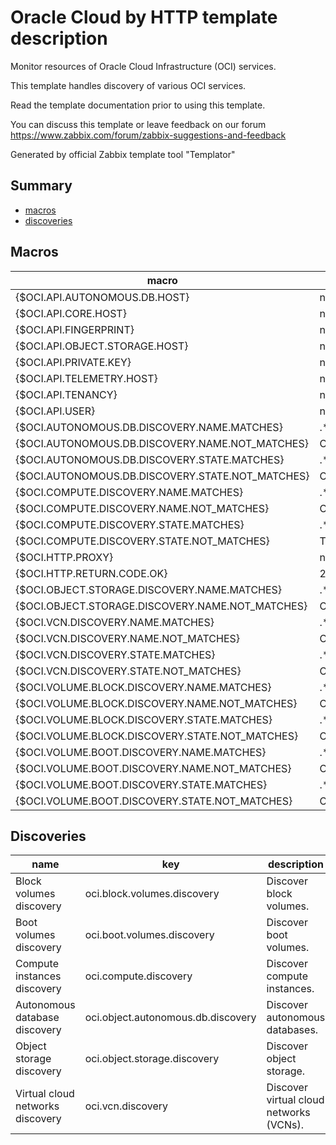 # Oracle Cloud by HTTP template description

Monitor resources of Oracle Cloud Infrastructure (OCI) services.

This template handles discovery of various OCI services.

Read the template documentation prior to using this template.

You can discuss this template or leave feedback on our forum https://www.zabbix.com/forum/zabbix-suggestions-and-feedback

Generated by official Zabbix template tool "Templator"

## Summary
* [macros](#macros)
* [discoveries](#discoveries)

<a name="macros"></a>

## Macros
| macro | value |
| ------------- |------------- |
| {$OCI.API.AUTONOMOUS.DB.HOST} | no value |
| {$OCI.API.CORE.HOST} | no value |
| {$OCI.API.FINGERPRINT} | no value |
| {$OCI.API.OBJECT.STORAGE.HOST} | no value |
| {$OCI.API.PRIVATE.KEY} | no value |
| {$OCI.API.TELEMETRY.HOST} | no value |
| {$OCI.API.TENANCY} | no value |
| {$OCI.API.USER} | no value |
| {$OCI.AUTONOMOUS.DB.DISCOVERY.NAME.MATCHES} | .* |
| {$OCI.AUTONOMOUS.DB.DISCOVERY.NAME.NOT_MATCHES} | CHANGE_IF_NEEDED |
| {$OCI.AUTONOMOUS.DB.DISCOVERY.STATE.MATCHES} | .* |
| {$OCI.AUTONOMOUS.DB.DISCOVERY.STATE.NOT_MATCHES} | CHANGE_IF_NEEDED |
| {$OCI.COMPUTE.DISCOVERY.NAME.MATCHES} | .* |
| {$OCI.COMPUTE.DISCOVERY.NAME.NOT_MATCHES} | CHANGE_IF_NEEDED |
| {$OCI.COMPUTE.DISCOVERY.STATE.MATCHES} | .* |
| {$OCI.COMPUTE.DISCOVERY.STATE.NOT_MATCHES} | TERMINATED |
| {$OCI.HTTP.PROXY} | no value |
| {$OCI.HTTP.RETURN.CODE.OK} | 200 |
| {$OCI.OBJECT.STORAGE.DISCOVERY.NAME.MATCHES} | .* |
| {$OCI.OBJECT.STORAGE.DISCOVERY.NAME.NOT_MATCHES} | CHANGE_IF_NEEDED |
| {$OCI.VCN.DISCOVERY.NAME.MATCHES} | .* |
| {$OCI.VCN.DISCOVERY.NAME.NOT_MATCHES} | CHANGE_IF_NEEDED |
| {$OCI.VCN.DISCOVERY.STATE.MATCHES} | .* |
| {$OCI.VCN.DISCOVERY.STATE.NOT_MATCHES} | CHANGE_IF_NEEDED |
| {$OCI.VOLUME.BLOCK.DISCOVERY.NAME.MATCHES} | .* |
| {$OCI.VOLUME.BLOCK.DISCOVERY.NAME.NOT_MATCHES} | CHANGE_IF_NEEDED |
| {$OCI.VOLUME.BLOCK.DISCOVERY.STATE.MATCHES} | .* |
| {$OCI.VOLUME.BLOCK.DISCOVERY.STATE.NOT_MATCHES} | CHANGE_IF_NEEDED |
| {$OCI.VOLUME.BOOT.DISCOVERY.NAME.MATCHES} | .* |
| {$OCI.VOLUME.BOOT.DISCOVERY.NAME.NOT_MATCHES} | CHANGE_IF_NEEDED |
| {$OCI.VOLUME.BOOT.DISCOVERY.STATE.MATCHES} | .* |
| {$OCI.VOLUME.BOOT.DISCOVERY.STATE.NOT_MATCHES} | CHANGE_IF_NEEDED |


<a name="discoveries"></a>

## Discoveries
| name | key | description | type | lifetime | delay |
| ------------- |------------- |------------- |------------- |------------- |------------- |
| Block volumes discovery | oci.block.volumes.discovery | Discover block volumes. | SCRIPT | no lifetime | 1h |
| Boot volumes discovery | oci.boot.volumes.discovery | Discover boot volumes. | SCRIPT | no lifetime | 1h |
| Compute instances discovery | oci.compute.discovery | Discover compute instances. | SCRIPT | no lifetime | 1h |
| Autonomous database discovery | oci.object.autonomous.db.discovery | Discover autonomous databases. | SCRIPT | no lifetime | 1h |
| Object storage discovery | oci.object.storage.discovery | Discover object storage. | SCRIPT | no lifetime | 1h |
| Virtual cloud networks discovery | oci.vcn.discovery | Discover virtual cloud networks (VCNs). | SCRIPT | no lifetime | 1h |

